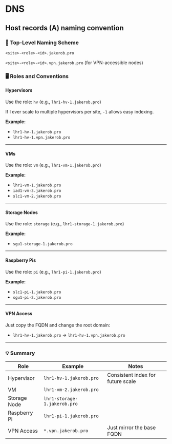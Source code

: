 # DNS

## Host records (A) naming convention

### 🔧 **Top-Level Naming Scheme**

`<site>-<role>-<id>.jakerob.pro`

`<site>-<role>-<id>.vpn.jakerob.pro` (for VPN-accessible nodes)

### 🖥️ **Roles and Conventions**

#### **Hypervisors**

Use the role: `hv`
(e.g., `lhr1-hv-1.jakerob.pro`)

If I ever scale to multiple hypervisors per site, `-1` allows easy indexing.

**Example:**

* `lhr1-hv-1.jakerob.pro`
* `lhr1-hv-1.vpn.jakerob.pro`

---

#### **VMs**

Use the role: `vm`
(e.g., `lhr1-vm-1.jakerob.pro`)

**Example:**

* `lhr1-vm-1.jakerob.pro`
* `iad1-vm-3.jakerob.pro`
* `slc1-vm-2.jakerob.pro`

---

#### **Storage Nodes**

Use the role: `storage`
(e.g., `lhr1-storage-1.jakerob.pro`)

**Example:**

* `sgu1-storage-1.jakerob.pro`

---

#### **Raspberry Pis**

Use the role: `pi`
(e.g., `lhr1-pi-1.jakerob.pro`)

**Example:**

* `slc1-pi-1.jakerob.pro`
* `sgu1-pi-2.jakerob.pro`

---

#### **VPN Access**

Just copy the FQDN and change the root domain:

* `lhr1-hv-1.jakerob.pro` → `lhr1-hv-1.vpn.jakerob.pro`

---

### 💡 Summary

| Role         | Example                      | Notes                             |
| ------------ | ---------------------------- | --------------------------------- |
| Hypervisor   | `lhr1-hv-1.jakerob.pro`      | Consistent index for future scale |
| VM           | `lhr1-vm-2.jakerob.pro`      |               |
| Storage Node | `lhr1-storage-1.jakerob.pro` |                   |
| Raspberry Pi | `lhr1-pi-1.jakerob.pro`      |             |
| VPN Access   | `*.vpn.jakerob.pro`          | Just mirror the base FQDN         |
